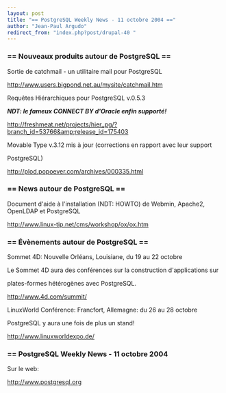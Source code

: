 ```yaml
---
layout: post
title: "== PostgreSQL Weekly News - 11 octobre 2004 =="
author: "Jean-Paul Argudo"
redirect_from: "index.php?post/drupal-40 "
---
```




<h3>== Nouveaux produits autour de PostgreSQL ==</h3>

<p>

Sortie de catchmail - un utilitaire mail pour PostgreSQL<br />

<a href="http://www.users.bigpond.net.au/mysite/catchmail.htm">

http://www.users.bigpond.net.au/mysite/catchmail.htm

</a>

</p>

<p>

Requêtes Hiérarchiques pour PostgreSQL v.0.5.3<br />

<strong><em>NDT: le fameux CONNECT BY d'Oracle enfin supporté!</em></strong><br />

<a href="http://freshmeat.net/projects/hier_pg/?branch_id=53766&amp;release_id=175403">

http://freshmeat.net/projects/hier_pg/?branch_id=53766&amp;release_id=175403

</a>

</p>

<p>

Movable Type v.3.12 mis à jour (corrections en rapport avec leur support

PostgreSQL)<br />

<a href="http://plod.popoever.com/archives/000335.html">

http://plod.popoever.com/archives/000335.html

</a>

</p>

<h3>== News autour de PostgreSQL ==</h3>

<p>

Document d'aide à l'installation (NDT: HOWTO) de Webmin, Apache2, OpenLDAP et PostgreSQL<br />

<a href="http://www.linux-tip.net/cms/workshop/ox/ox.htm">

http://www.linux-tip.net/cms/workshop/ox/ox.htm

</a>

</p>

<h3>== Évènements autour de PostgreSQL ==</h3>

<p>

Sommet 4D: Nouvelle Orléans, Louisiane, du 19 au 22 octobre<br />

Le Sommet 4D aura des conférences sur la construction d'applications sur

plates-formes hétérogènes avec PostgreSQL.<br />

<a href="http://www.4d.com/summit/">

http://www.4d.com/summit/

</a>

</p>

<p>

LinuxWorld Conférence: Francfort, Allemagne: du 26 au 28 octobre<br />

PostgreSQL y aura une fois de plus un stand!<br />

<a href="http://www.linuxworldexpo.de/">

http://www.linuxworldexpo.de/

</a>

</p>

<h3>== PostgreSQL Weekly News - 11 octobre 2004</h3>

<p>

Sur le web:<br />

<a href="http://www.postgresql.org">

http://www.postgresql.org

</a>

</p>